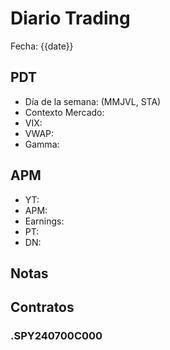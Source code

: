 # Diario Trading

Fecha: {{date}}

## PDT

- Día de la semana: (MMJVL, STA)
- Contexto Mercado:
- VIX:
- VWAP:
- Gamma:

## APM

- YT:
- APM:
- Earnings:
- PT:
- DN:

## Notas

## Contratos

### .SPY240700C000
